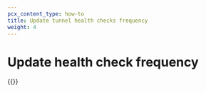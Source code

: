 ```yaml
---
pcx_content_type: how-to
title: Update tunnel health checks frequency
weight: 4
---
```


# Update health check frequency

{{<render file="_update-tunnel-health-checks-frequency.md" productFolder="magic-transit" withParameters="/magic-wan/reference/tunnel-health-checks/;;/magic-wan/configuration/manually/how-to/configure-tunnels/#add-tunnels" >}}